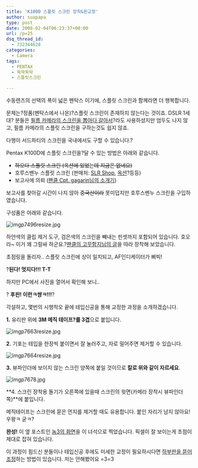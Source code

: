```yaml
---
title: 'K100D 스플릿 스크린 장착&핀교정'
author: suapapa
type: post
date: 2008-02-04T06:23:37+00:00
url: /p=25
dsq_thread_id:
  - 732344628
categories:
  - Camera
tags:
  - PENTAX
  - 뚝딱뚝딱
  - 스플릿스크린

---
```

수동렌즈의 선택의 폭이 넓은 펜탁스 이기에, 스플릿 스크린과 함께라면 더 행복합니다.

문제는?정품(펜탁스에서 나온)?스플릿 스크린이 존재하지 않는다는 것이죠. DSLR 1세대? 분들은 [필름 카메라의 스크린을 뽑아다 갈아서][1]?라도 사용하셨지만 엄두도 나지 않고, 필름 카메라의 스플릿 스크린을 구하는것도 쉽지 않죠.

다행이 서드파티의 스크린을 국내에서도 구할 수 있습니다.?

Pentax K100D에 스플릿 스크린을?달 수 있는 방법은 아래와 같습니다.

  * <strike>하오다 스플릿 스크린 (옥션에 있었는데 지금은 없네요)</strike>
  * 호루스벤누 스플릿 스크린 (판매처: [SLR Shop](http://www.slrshop.co.kr/shop/shopdetail.html?brandcode=016011000010&search=&sort=order2), [옥션][2]?등등)
  * 보고사에 의뢰 ([팬클 Cpt. gagarin님의 소개기][3])

보고사를 찾아갈 시간이 나지 않아 <strike>중국산이라</strike> 못미덥지만 호루스벤누 스크린을 구입하였습니다.

구성품은 아래와 같습니다.

![imgp7496resize.jpg][4] 

하얀색의 클립 제거 도구, 검은색의 스크린을 빼내는 핀셋까지 포함되어 있습니다. 호오라~ 이거 꽤 그럴싸 하군요.?[팬클의 고무함지님의 글][5]을 따라 장착해 보았습니다.



초점링을 돌리자.. 스플릿 스크린에 상이 일치되고, AF인디케이터가 삐빅!

?**된다! 멋지다!!! T-T**

하지만 PC에서 사진을 열어서 확인해 보니..

? **후핀! 이런ㅋ썅ㅋ!!!**?

각설하고, 몇번의 시행착오 끝에 테입신공을 통해 교정한 과정을 소개하겠습니다.

**1.** 유리판 위에 **3M 메직 테이프?를 3겹**으로 붙입니다.

![imgp7663resize.jpg][6] 

**2.** 기포는 테입을 한장씩 붙이면서 잘 눌러주고, 자로 밀어주면 제거할 수 있습니다.

![imgp7664resize.jpg][7] 

**3.** 뷰파인더에 보이지 않는 스크린 양쪽에 붙일 것이므로 **칼로 위와 같이 자르세요**.

![imgp7678.jpg][8] 

**4. 스크린 장착용 돌기가 오른쪽에 있을때 스크린의 윗면(카메라 장착시 뷰파인더 쪽)**에 붙입니다.

메직테이프는 스크린에 묻은 먼지를 제거할 때도 유용합니다. 붙인 자리가 남지 않아요! 우왕ㅋ 굳ㅋ?

**완성!** 이 옆 포스트인 [놈3의 화면][9]을 이 녀석으로 찍었습니다. 픽셀이 잘 보이는게 초점이 제대로 잡혀 있습니다.

이 과정이 힘드신 분들이나 테입신공 후에도 미세한 교정이 필요하시다면 [하부판을 뜯어 조정][10]하는 방법이 있습니다. 저는 안해봤어요 =3=3

 [1]: http://web.abo.fi/~jskata/300Dfocus/
 [2]: http://itempage3.auction.co.kr/DetailView.aspx?ItemNo=A106019331&frm2=through&frm3=V2
 [3]: http://www.pentaxclub.co.kr/bbs/zboard.php?id=Used&page=1&sn1=&divpage=1&sn=off&ss=on&sc=on&keyword=보고사&select_arrange=headnum&desc=asc&no=2179
 [4]: https://homin.dev/asset/blog/2008/01/imgp7496resize.jpg
 [5]: http://www.pentaxclub.co.kr/bbs/zboard.php?id=Used&page=1&sn1=&divpage=1&sn=off&ss=on&sc=on&keyword=스크린&select_arrange=headnum&desc=asc&no=2588
 [6]: https://homin.dev/asset/blog/2008/01/imgp7663resize.jpg
 [7]: https://homin.dev/asset/blog/2008/02/imgp7664resize.jpg
 [8]: https://homin.dev/asset/blog/2008/02/imgp7678.jpg
 [9]: https://homin.dev/asset/blog/2008/01/nom3_conquer.jpg
 [10]: http://forums.dpreview.com/forums/read.asp?forum=1036&message=19960398